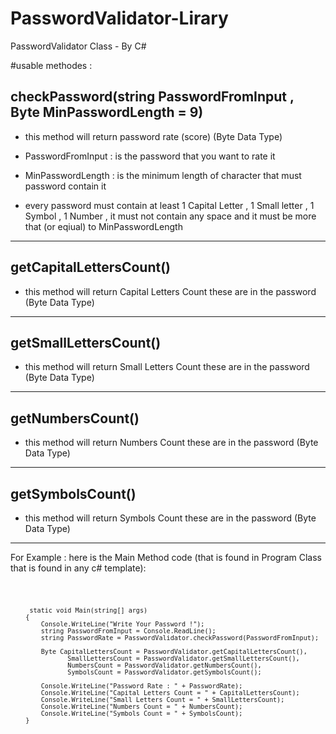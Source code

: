 # PasswordValidator-Lirary
PasswordValidator Class - By C#

#usable methodes :

## checkPassword(string PasswordFromInput , Byte MinPasswordLength = 9)
- this method will return password rate (score) (Byte Data Type)
- PasswordFromInput : is the password that you want to rate it
- MinPasswordLength : is the minimum length of character that must password contain it
        
- every password must contain at least 1 Capital Letter , 1 Small letter , 1 Symbol , 1 Number , it must not contain any space
and it must be more that (or eqiual) to MinPasswordLength

<hr>

## getCapitalLettersCount()
- this method will return Capital Letters Count these are in the password (Byte Data Type)

<hr>

## getSmallLettersCount()
- this method will return Small Letters Count these are in the password (Byte Data Type)

<hr>

## getNumbersCount()
- this method will return Numbers Count these are in the password (Byte Data Type)

<hr>

## getSymbolsCount()
- this method will return Symbols Count these are in the password (Byte Data Type)


<hr>

For Example :
here is the Main Method code (that is found in Program Class that is found in any c# template):

<code>
        
        
        
         static void Main(string[] args)
        {  
            Console.WriteLine("Write Your Password !");
            string PasswordFromInput = Console.ReadLine();
            string PasswordRate = PasswordValidator.checkPassword(PasswordFromInput);

            Byte CapitalLettersCount = PasswordValidator.getCapitalLettersCount(),
                   SmallLettersCount = PasswordValidator.getSmallLettersCount(),
                   NumbersCount = PasswordValidator.getNumbersCount(),
                   SymbolsCount = PasswordValidator.getSymbolsCount();
             
            Console.WriteLine("Password Rate : " + PasswordRate);
            Console.WriteLine("Capital Letters Count = " + CapitalLettersCount);
            Console.WriteLine("Small Letters Count = " + SmallLettersCount);
            Console.WriteLine("Numbers Count = " + NumbersCount);
            Console.WriteLine("Symbols Count = " + SymbolsCount);
        }       
        
        
        
 <code>
